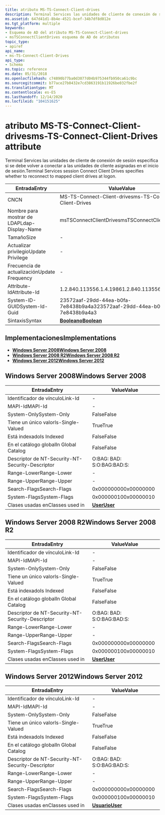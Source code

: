 ```yaml
---
title: atributo MS-TS-Connect-Client-drives
description: Terminal Services las unidades de cliente de conexión de sesión especifica si se debe volver a conectar a las unidades de cliente asignadas en el inicio de sesión.
ms.assetid: 647d41d1-8b4e-4521-bcef-34b7df8d012e
ms.tgt_platform: multiple
keywords:
- Esquema de AD del atributo MS-TS-Connect-Client-drives
- msTSConnectClientDrives esquema de AD de atributos
topic_type:
- apiref
api_name:
- ms-TS-Connect-Client-Drives
api_type:
- Schema
ms.topic: reference
ms.date: 05/31/2018
ms.openlocfilehash: c74890b77ba0d3077d04b975344fb950ca61c9bc
ms.sourcegitcommit: b77ace27b0432e7cd3863191b11926be032fbe2f
ms.translationtype: MT
ms.contentlocale: es-ES
ms.lasthandoff: 12/14/2020
ms.locfileid: "104151625"
---
```

# <a name="ms-ts-connect-client-drives-attribute"></a><span data-ttu-id="1bd73-105">atributo MS-TS-Connect-Client-drives</span><span class="sxs-lookup"><span data-stu-id="1bd73-105">ms-TS-Connect-Client-Drives attribute</span></span>

<span data-ttu-id="1bd73-106">Terminal Services las unidades de cliente de conexión de sesión especifica si se debe volver a conectar a las unidades de cliente asignadas en el inicio de sesión.</span><span class="sxs-lookup"><span data-stu-id="1bd73-106">Terminal Services session Connect Client Drives specifies whether to reconnect to mapped client drives at logon.</span></span>



| <span data-ttu-id="1bd73-107">Entrada</span><span class="sxs-lookup"><span data-stu-id="1bd73-107">Entry</span></span> | <span data-ttu-id="1bd73-108">Value</span><span class="sxs-lookup"><span data-stu-id="1bd73-108">Value</span></span> |
|-------------------|--------------------------------------|
| <span data-ttu-id="1bd73-109">CN</span><span class="sxs-lookup"><span data-stu-id="1bd73-109">CN</span></span>                | <span data-ttu-id="1bd73-110">MS-TS-Connect-Client-drives</span><span class="sxs-lookup"><span data-stu-id="1bd73-110">ms-TS-Connect-Client-Drives</span></span>          |
| <span data-ttu-id="1bd73-111">Nombre para mostrar de LDAP</span><span class="sxs-lookup"><span data-stu-id="1bd73-111">Ldap-Display-Name</span></span> | <span data-ttu-id="1bd73-112">msTSConnectClientDrives</span><span class="sxs-lookup"><span data-stu-id="1bd73-112">msTSConnectClientDrives</span></span>              |
| <span data-ttu-id="1bd73-113">Tamaño</span><span class="sxs-lookup"><span data-stu-id="1bd73-113">Size</span></span>              | \-                                   |
| <span data-ttu-id="1bd73-114">Actualizar privilegio</span><span class="sxs-lookup"><span data-stu-id="1bd73-114">Update Privilege</span></span>  | \-                                   |
| <span data-ttu-id="1bd73-115">Frecuencia de actualización</span><span class="sxs-lookup"><span data-stu-id="1bd73-115">Update Frequency</span></span>  | \-                                   |
| <span data-ttu-id="1bd73-116">Attribute-Id</span><span class="sxs-lookup"><span data-stu-id="1bd73-116">Attribute-Id</span></span>      | <span data-ttu-id="1bd73-117">1.2.840.113556.1.4.1986</span><span class="sxs-lookup"><span data-stu-id="1bd73-117">1.2.840.113556.1.4.1986</span></span>              |
| <span data-ttu-id="1bd73-118">System-ID-GUID</span><span class="sxs-lookup"><span data-stu-id="1bd73-118">System-Id-Guid</span></span>    | <span data-ttu-id="1bd73-119">23572aaf-29dd-44ea-b0fa-7e8438b9a4a3</span><span class="sxs-lookup"><span data-stu-id="1bd73-119">23572aaf-29dd-44ea-b0fa-7e8438b9a4a3</span></span> |
| <span data-ttu-id="1bd73-120">Sintaxis</span><span class="sxs-lookup"><span data-stu-id="1bd73-120">Syntax</span></span>            | [<span data-ttu-id="1bd73-121">**Booleano**</span><span class="sxs-lookup"><span data-stu-id="1bd73-121">**Boolean**</span></span>](s-boolean.md)         |



## <a name="implementations"></a><span data-ttu-id="1bd73-122">Implementaciones</span><span class="sxs-lookup"><span data-stu-id="1bd73-122">Implementations</span></span>

-   [<span data-ttu-id="1bd73-123">**Windows Server 2008**</span><span class="sxs-lookup"><span data-stu-id="1bd73-123">**Windows Server 2008**</span></span>](#windows-server-2008)
-   [<span data-ttu-id="1bd73-124">**Windows Server 2008 R2**</span><span class="sxs-lookup"><span data-stu-id="1bd73-124">**Windows Server 2008 R2**</span></span>](#windows-server-2008-r2)
-   [<span data-ttu-id="1bd73-125">**Windows Server 2012**</span><span class="sxs-lookup"><span data-stu-id="1bd73-125">**Windows Server 2012**</span></span>](#windows-server-2012)

## <a name="windows-server-2008"></a><span data-ttu-id="1bd73-126">Windows Server 2008</span><span class="sxs-lookup"><span data-stu-id="1bd73-126">Windows Server 2008</span></span>



| <span data-ttu-id="1bd73-127">Entrada</span><span class="sxs-lookup"><span data-stu-id="1bd73-127">Entry</span></span> | <span data-ttu-id="1bd73-128">Value</span><span class="sxs-lookup"><span data-stu-id="1bd73-128">Value</span></span> |
|------------------------|-----------------------------------|
| <span data-ttu-id="1bd73-129">Identificador de vínculo</span><span class="sxs-lookup"><span data-stu-id="1bd73-129">Link-Id</span></span>                | \-                                |
| <span data-ttu-id="1bd73-130">MAPI-Id</span><span class="sxs-lookup"><span data-stu-id="1bd73-130">MAPI-Id</span></span>                | \-                                |
| <span data-ttu-id="1bd73-131">System-Only</span><span class="sxs-lookup"><span data-stu-id="1bd73-131">System-Only</span></span>            | <span data-ttu-id="1bd73-132">False</span><span class="sxs-lookup"><span data-stu-id="1bd73-132">False</span></span>                             |
| <span data-ttu-id="1bd73-133">Tiene un único valor</span><span class="sxs-lookup"><span data-stu-id="1bd73-133">Is-Single-Valued</span></span>       | <span data-ttu-id="1bd73-134">True</span><span class="sxs-lookup"><span data-stu-id="1bd73-134">True</span></span>                              |
| <span data-ttu-id="1bd73-135">Está indexado</span><span class="sxs-lookup"><span data-stu-id="1bd73-135">Is Indexed</span></span>             | <span data-ttu-id="1bd73-136">False</span><span class="sxs-lookup"><span data-stu-id="1bd73-136">False</span></span>                             |
| <span data-ttu-id="1bd73-137">En el catálogo global</span><span class="sxs-lookup"><span data-stu-id="1bd73-137">In Global Catalog</span></span>      | <span data-ttu-id="1bd73-138">False</span><span class="sxs-lookup"><span data-stu-id="1bd73-138">False</span></span>                             |
| <span data-ttu-id="1bd73-139">Descriptor de NT-Security-</span><span class="sxs-lookup"><span data-stu-id="1bd73-139">NT-Security-Descriptor</span></span> | <span data-ttu-id="1bd73-140">O:BAG: BAD: S:</span><span class="sxs-lookup"><span data-stu-id="1bd73-140">O:BAG:BAD:S:</span></span>                      |
| <span data-ttu-id="1bd73-141">Range-Lower</span><span class="sxs-lookup"><span data-stu-id="1bd73-141">Range-Lower</span></span>            | \-                                |
| <span data-ttu-id="1bd73-142">Range-Upper</span><span class="sxs-lookup"><span data-stu-id="1bd73-142">Range-Upper</span></span>            | \-                                |
| <span data-ttu-id="1bd73-143">Search-Flags</span><span class="sxs-lookup"><span data-stu-id="1bd73-143">Search-Flags</span></span>           | <span data-ttu-id="1bd73-144">0x00000000</span><span class="sxs-lookup"><span data-stu-id="1bd73-144">0x00000000</span></span>                        |
| <span data-ttu-id="1bd73-145">System-Flags</span><span class="sxs-lookup"><span data-stu-id="1bd73-145">System-Flags</span></span>           | <span data-ttu-id="1bd73-146">0x00000010</span><span class="sxs-lookup"><span data-stu-id="1bd73-146">0x00000010</span></span>                        |
| <span data-ttu-id="1bd73-147">Clases usadas en</span><span class="sxs-lookup"><span data-stu-id="1bd73-147">Classes used in</span></span>        | [<span data-ttu-id="1bd73-148">**User**</span><span class="sxs-lookup"><span data-stu-id="1bd73-148">**User**</span></span>](c-user.md)<br/> |



## <a name="windows-server-2008-r2"></a><span data-ttu-id="1bd73-149">Windows Server 2008 R2</span><span class="sxs-lookup"><span data-stu-id="1bd73-149">Windows Server 2008 R2</span></span>



| <span data-ttu-id="1bd73-150">Entrada</span><span class="sxs-lookup"><span data-stu-id="1bd73-150">Entry</span></span> | <span data-ttu-id="1bd73-151">Value</span><span class="sxs-lookup"><span data-stu-id="1bd73-151">Value</span></span> |
|------------------------|-----------------------------------|
| <span data-ttu-id="1bd73-152">Identificador de vínculo</span><span class="sxs-lookup"><span data-stu-id="1bd73-152">Link-Id</span></span>                | \-                                |
| <span data-ttu-id="1bd73-153">MAPI-Id</span><span class="sxs-lookup"><span data-stu-id="1bd73-153">MAPI-Id</span></span>                | \-                                |
| <span data-ttu-id="1bd73-154">System-Only</span><span class="sxs-lookup"><span data-stu-id="1bd73-154">System-Only</span></span>            | <span data-ttu-id="1bd73-155">False</span><span class="sxs-lookup"><span data-stu-id="1bd73-155">False</span></span>                             |
| <span data-ttu-id="1bd73-156">Tiene un único valor</span><span class="sxs-lookup"><span data-stu-id="1bd73-156">Is-Single-Valued</span></span>       | <span data-ttu-id="1bd73-157">True</span><span class="sxs-lookup"><span data-stu-id="1bd73-157">True</span></span>                              |
| <span data-ttu-id="1bd73-158">Está indexado</span><span class="sxs-lookup"><span data-stu-id="1bd73-158">Is Indexed</span></span>             | <span data-ttu-id="1bd73-159">False</span><span class="sxs-lookup"><span data-stu-id="1bd73-159">False</span></span>                             |
| <span data-ttu-id="1bd73-160">En el catálogo global</span><span class="sxs-lookup"><span data-stu-id="1bd73-160">In Global Catalog</span></span>      | <span data-ttu-id="1bd73-161">False</span><span class="sxs-lookup"><span data-stu-id="1bd73-161">False</span></span>                             |
| <span data-ttu-id="1bd73-162">Descriptor de NT-Security-</span><span class="sxs-lookup"><span data-stu-id="1bd73-162">NT-Security-Descriptor</span></span> | <span data-ttu-id="1bd73-163">O:BAG: BAD: S:</span><span class="sxs-lookup"><span data-stu-id="1bd73-163">O:BAG:BAD:S:</span></span>                      |
| <span data-ttu-id="1bd73-164">Range-Lower</span><span class="sxs-lookup"><span data-stu-id="1bd73-164">Range-Lower</span></span>            | \-                                |
| <span data-ttu-id="1bd73-165">Range-Upper</span><span class="sxs-lookup"><span data-stu-id="1bd73-165">Range-Upper</span></span>            | \-                                |
| <span data-ttu-id="1bd73-166">Search-Flags</span><span class="sxs-lookup"><span data-stu-id="1bd73-166">Search-Flags</span></span>           | <span data-ttu-id="1bd73-167">0x00000000</span><span class="sxs-lookup"><span data-stu-id="1bd73-167">0x00000000</span></span>                        |
| <span data-ttu-id="1bd73-168">System-Flags</span><span class="sxs-lookup"><span data-stu-id="1bd73-168">System-Flags</span></span>           | <span data-ttu-id="1bd73-169">0x00000010</span><span class="sxs-lookup"><span data-stu-id="1bd73-169">0x00000010</span></span>                        |
| <span data-ttu-id="1bd73-170">Clases usadas en</span><span class="sxs-lookup"><span data-stu-id="1bd73-170">Classes used in</span></span>        | [<span data-ttu-id="1bd73-171">**User**</span><span class="sxs-lookup"><span data-stu-id="1bd73-171">**User**</span></span>](c-user.md)<br/> |



## <a name="windows-server-2012"></a><span data-ttu-id="1bd73-172">Windows Server 2012</span><span class="sxs-lookup"><span data-stu-id="1bd73-172">Windows Server 2012</span></span>



| <span data-ttu-id="1bd73-173">Entrada</span><span class="sxs-lookup"><span data-stu-id="1bd73-173">Entry</span></span> | <span data-ttu-id="1bd73-174">Value</span><span class="sxs-lookup"><span data-stu-id="1bd73-174">Value</span></span> |
|------------------------|-----------------------------------|
| <span data-ttu-id="1bd73-175">Identificador de vínculo</span><span class="sxs-lookup"><span data-stu-id="1bd73-175">Link-Id</span></span>                | \-                                |
| <span data-ttu-id="1bd73-176">MAPI-Id</span><span class="sxs-lookup"><span data-stu-id="1bd73-176">MAPI-Id</span></span>                | \-                                |
| <span data-ttu-id="1bd73-177">System-Only</span><span class="sxs-lookup"><span data-stu-id="1bd73-177">System-Only</span></span>            | <span data-ttu-id="1bd73-178">False</span><span class="sxs-lookup"><span data-stu-id="1bd73-178">False</span></span>                             |
| <span data-ttu-id="1bd73-179">Tiene un único valor</span><span class="sxs-lookup"><span data-stu-id="1bd73-179">Is-Single-Valued</span></span>       | <span data-ttu-id="1bd73-180">True</span><span class="sxs-lookup"><span data-stu-id="1bd73-180">True</span></span>                              |
| <span data-ttu-id="1bd73-181">Está indexado</span><span class="sxs-lookup"><span data-stu-id="1bd73-181">Is Indexed</span></span>             | <span data-ttu-id="1bd73-182">False</span><span class="sxs-lookup"><span data-stu-id="1bd73-182">False</span></span>                             |
| <span data-ttu-id="1bd73-183">En el catálogo global</span><span class="sxs-lookup"><span data-stu-id="1bd73-183">In Global Catalog</span></span>      | <span data-ttu-id="1bd73-184">False</span><span class="sxs-lookup"><span data-stu-id="1bd73-184">False</span></span>                             |
| <span data-ttu-id="1bd73-185">Descriptor de NT-Security-</span><span class="sxs-lookup"><span data-stu-id="1bd73-185">NT-Security-Descriptor</span></span> | <span data-ttu-id="1bd73-186">O:BAG: BAD: S:</span><span class="sxs-lookup"><span data-stu-id="1bd73-186">O:BAG:BAD:S:</span></span>                      |
| <span data-ttu-id="1bd73-187">Range-Lower</span><span class="sxs-lookup"><span data-stu-id="1bd73-187">Range-Lower</span></span>            | \-                                |
| <span data-ttu-id="1bd73-188">Range-Upper</span><span class="sxs-lookup"><span data-stu-id="1bd73-188">Range-Upper</span></span>            | \-                                |
| <span data-ttu-id="1bd73-189">Search-Flags</span><span class="sxs-lookup"><span data-stu-id="1bd73-189">Search-Flags</span></span>           | <span data-ttu-id="1bd73-190">0x00000000</span><span class="sxs-lookup"><span data-stu-id="1bd73-190">0x00000000</span></span>                        |
| <span data-ttu-id="1bd73-191">System-Flags</span><span class="sxs-lookup"><span data-stu-id="1bd73-191">System-Flags</span></span>           | <span data-ttu-id="1bd73-192">0x00000010</span><span class="sxs-lookup"><span data-stu-id="1bd73-192">0x00000010</span></span>                        |
| <span data-ttu-id="1bd73-193">Clases usadas en</span><span class="sxs-lookup"><span data-stu-id="1bd73-193">Classes used in</span></span>        | [<span data-ttu-id="1bd73-194">**Usuario**</span><span class="sxs-lookup"><span data-stu-id="1bd73-194">**User**</span></span>](c-user.md)<br/> |



 

 





